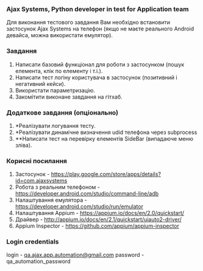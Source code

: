 ### Ajax Systems, Python developer in test for Application team
Для виконання тестового завдання Вам необхідно встановити застосунок Ajax Systems на телефон (якщо не маєте реального Android девайса, можна використати емулятор).

### Завдання
1) Написати базовий функціонал для роботи з застосунком (пошук елемента, клік по елементу і т.і.).
2) Написати тест логіну користувача в застосунок (позитивний і негативний кейси).
3) Використати параметризацію.
4) Закомітити виконане завдання на гітхаб.

### Додаткове завдання (опціонально)
1) *Реалізувати логування тесту.
2) *Реалізувати динамічне визначення udid телефона через subprocess
3) **Написати тест на перевірку елементів SideBar (випадаюче меню зліва).

### Корисні посилання
1) Застосунок - https://play.google.com/store/apps/details?id=com.ajaxsystems
2) Робота з реальним телефоном - https://developer.android.com/studio/command-line/adb
3) Налаштування емулятора - https://developer.android.com/studio/run/emulator
4) Налаштування Appium - https://appium.io/docs/en/2.0/quickstart/
5) Драйвер - http://appium.io/docs/en/2.1/quickstart/uiauto2-driver/
6) Appium Inspector - https://github.com/appium/appium-inspector

### Login credentials
login - qa.ajax.app.automation@gmail.com
password - qa_automation_password
